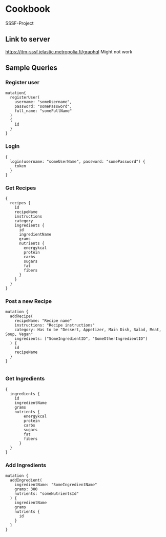 # Cookbook
SSSF-Project
## Link to server  
https://jtm-sssf.jelastic.metropolia.fi/graphql  Might not work

## Sample Queries
### Register user
```
mutation{
  registerUser(
    username: "someUsername", 
    password: "somePassword",
    full_name: "someFullName"
  )
  {
    id
  }
}
```
### Login
```
{
  login(username: "someUserName", password: "somePassword") {
    token
  }
}
```
### Get Recipes
```
{
  recipes {  
    id  
    recipeName  
    instructions  
    category  
    ingredients {  
      id  
      ingredientName  
      grams  
      nutrients {  
        energykcal  
        protein  
        carbs  
        sugars  
        fat  
        fibers  
      }
    }
  }
}
```
### Post a new Recipe
```
mutation {
  addRecipe(
    recipeName: "Recipe name"
    instructions: "Recipe instructions"
    category: Has to be "Dessert, Appetizer, Main Dish, Salad, Meat, Soup, Vegan"
    ingredients: ["SomeIngredientID", "SomeOtherIngredientID"]
  ) {
    id
    recipeName
  }
}


```
### Get Ingredients
```
{
  ingredients {
    id
    ingredientName
    grams
    nutrients {
        energykcal
        protein
        carbs
        sugars
        fat
        fibers
      }
  }
}
```
### Add Ingredients
```
mutation {
  addIngredient(
    ingredientName: "SomeIngredientName"
    grams: 300
    nutrients: "someNutrientsId"
  ) {
    ingredientName
    grams
    nutrients {
      id
    }
  }
}
```
